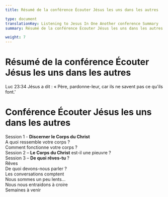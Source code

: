 ```yaml
---
title: Résumé de la conférence Écouter Jésus les uns dans les autres

type: document
translationKey: Listening to Jesus In One Another conference Summary
summary: Résumé de la conférence Écouter Jésus les uns dans les autres

weight: 7
---
```

# Résumé de la conférence Écouter Jésus les uns dans les autres
Luc 23:34 Jésus a dit : « Père, pardonne-leur, car ils ne savent pas ce qu'ils font.'
# Conférence Écouter Jésus les uns dans les autres

Session 1 - **Discerner le Corps du Christ**<br>A quoi ressemble votre corps ?<br>Comment fonctionne votre corps ?<br>Session 2 – **Le Corps du Christ** est-il une pieuvre ?<br>Session 3 – **De quoi rêves-tu** ?<br>Rêves<br>De quoi devons-nous parler ?<br>Les conversations comptent<br>Nous sommes un peu lents...<br>Nous nous entraidons à croire<br>Semaines à venir
